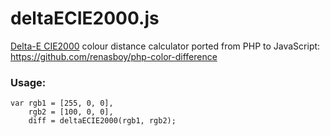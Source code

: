 # deltaECIE2000.js
[Delta-E CIE2000](https://en.wikipedia.org/wiki/Color_difference#CIEDE2000) colour distance calculator ported from PHP to JavaScript:  
https://github.com/renasboy/php-color-difference

### Usage:
    var rgb1 = [255, 0, 0],
        rgb2 = [100, 0, 0],
        diff = deltaECIE2000(rgb1, rgb2);
